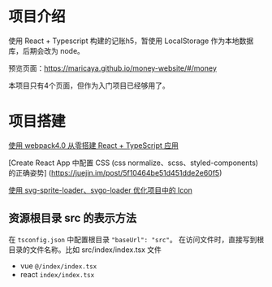 
# 项目介绍


使用 React + Typescript 构建的记账h5，暂使用 LocalStorage 作为本地数据库，后期会改为 node。

预览页面：https://maricaya.github.io/money-website/#/money

本项目只有4个页面，但作为入门项目已经够用了。

# 项目搭建
[使用 webpack4.0 从零搭建 React + TypeScript 应用](https://juejin.im/post/6850418115189309447)

[Create React App 中配置 CSS (css normalize、scss、styled-components) 的正确姿势]
(https://juejin.im/post/5f10464be51d451dde2e60f5)

[使用 svg-sprite-loader、svgo-loader 优化项目中的 Icon](https://juejin.im/post/5f184a7bf265da22de3e0749)

## 资源根目录 src 的表示方法
在 `tsconfig.json` 中配置根目录 `"baseUrl": "src"`。
在访问文件时，直接写到根目录的文件名称。比如 src/index/index.tsx 文件
-   vue `@/index/index.tsx`
-   react `index/index.tsx`

